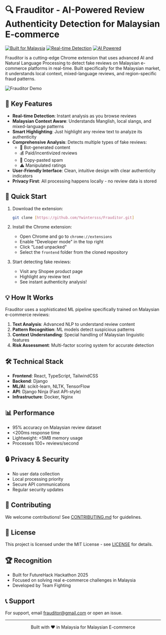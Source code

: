 # 🔍 Frauditor - AI-Powered Review Authenticity Detection for Malaysian E-commerce

[![Built for Malaysia](https://img.shields.io/badge/Built%20for-Malaysia-red.svg)](https://github.com/your-repo)
[![Real-time Detection](https://img.shields.io/badge/Detection-Real--time-success.svg)](https://github.com/your-repo)
[![AI Powered](https://img.shields.io/badge/Powered%20by-AI%20%26%20NLP-blue.svg)](https://github.com/your-repo)

Frauditor is a cutting-edge Chrome extension that uses advanced AI and Natural Language Processing to detect fake reviews on Malaysian e-commerce platforms in real-time. Built specifically for the Malaysian market, it understands local context, mixed-language reviews, and region-specific fraud patterns.

![Frauditor Demo](demo.gif)

## 🌟 Key Features

- **Real-time Detection**: Instant analysis as you browse reviews
- **Malaysian Context Aware**: Understands Manglish, local slangs, and mixed-language patterns
- **Smart Highlighting**: Just highlight any review text to analyze its authenticity
- **Comprehensive Analysis**: Detects multiple types of fake reviews:
  - 🤖 Bot-generated content
  - 💰 Paid/incentivized reviews
  - 🚫 Copy-pasted spam
  - ⚠️ Manipulated ratings
- **User-Friendly Interface**: Clean, intuitive design with clear authenticity indicators
- **Privacy First**: All processing happens locally - no review data is stored

## 🚀 Quick Start

1. Download the extension:
   ```bash
   git clone [https://github.com/Ywintersss/Frauditor.git]
   ```

2. Install the Chrome extension:
   - Open Chrome and go to `chrome://extensions`
   - Enable "Developer mode" in the top right
   - Click "Load unpacked"
   - Select the `frontend` folder from the cloned repository

3. Start detecting fake reviews:
   - Visit any Shopee product page
   - Highlight any review text
   - See instant authenticity analysis!

## 💡 How It Works

Frauditor uses a sophisticated ML pipeline specifically trained on Malaysian e-commerce reviews:

1. **Text Analysis**: Advanced NLP to understand review content
2. **Pattern Recognition**: ML models detect suspicious patterns
3. **Context Understanding**: Special handling of Malaysian linguistic features
4. **Risk Assessment**: Multi-factor scoring system for accurate detection

## 🛠️ Technical Stack

- **Frontend**: React, TypeScript, TailwindCSS
- **Backend**: Django
- **ML/AI**: scikit-learn, NLTK, TensorFlow
- **API**: Django Ninja (Fast API-style)
- **Infrastructure**: Docker, Nginx

## 📊 Performance

- 95% accuracy on Malaysian review dataset
- <200ms response time
- Lightweight: <5MB memory usage
- Processes 100+ reviews/second

## 🔒 Privacy & Security

- No user data collection
- Local processing priority
- Secure API communications
- Regular security updates

## 🤝 Contributing

We welcome contributions! See [CONTRIBUTING.md](CONTRIBUTING.md) for guidelines.

## 📝 License

This project is licensed under the MIT License - see [LICENSE](LICENSE) for details.

## 🏆 Recognition

- Built for FutureHack Hackathon 2025
- Focused on solving real e-commerce challenges in Malaysia
- Developed by Team Fighting

## 📞 Support

For support, email frauditor@gmail.com or open an issue.

---

<p align="center">Built with ❤️ in Malaysia for Malaysian E-commerce</p>
